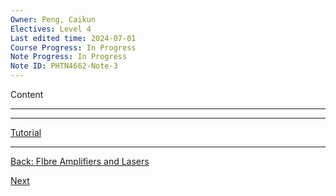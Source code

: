 ```yaml
---
Owner: Peng, Caikun
Electives: Level 4
Last edited time: 2024-07-01
Course Progress: In Progress
Note Progress: In Progress
Note ID: PHTN4662-Note-3
---
```


Content

---


---
[Tutorial](c.%20PHTN4662%20Tutorial%203.md)

---
[Back: FIbre Amplifiers and Lasers](2.%20PHTN4662%20Lecture%202%20FIbre%20Amplifiers%20and%20Lasers.md)

[Next]()